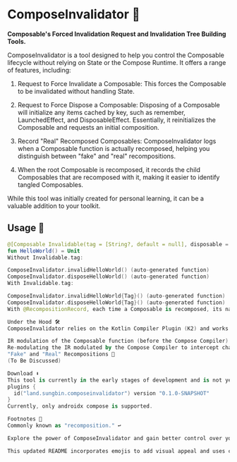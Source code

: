 # ComposeInvalidator 🚀

**Composable's Forced Invalidation Request and Invalidation Tree Building Tools.**

ComposeInvalidator is a tool designed to help you control the Composable lifecycle without relying on State or the Compose Runtime. It offers a range of features, including:

1. Request to Force Invalidate a Composable: This forces the Composable to be invalidated without handling State.

2. Request to Force Dispose a Composable: Disposing of a Composable will initialize any items cached by key, such as remember, LaunchedEffect, and DisposableEffect. Essentially, it reinitializes the Composable and requests an initial composition.

3. Record "Real" Recomposed Composables: ComposeInvalidator logs when a Composable function is actually recomposed, helping you distinguish between "fake" and "real" recompositions.

4. When the root Composable is recomposed, it records the child Composables that are recomposed with it, making it easier to identify tangled Composables.

While this tool was initially created for personal learning, it can be a valuable addition to your toolkit.

## Usage 🧰

```kotlin
@[Composable Invalidable(tag = [String?, default = null], disposable = [Boolean, default = true]) RecompositionRecord(child = [Boolean, default = true])]
fun HelloWorld() = Unit
Without Invalidable.tag:

ComposeInvalidator.invalidHelloWorld() (auto-generated function)
ComposeInvalidator.disposeHelloWorld() (auto-generated function)
With Invalidable.tag:

ComposeInvalidator.invalidHelloWorld{Tag}() (auto-generated function)
ComposeInvalidator.disposeHelloWorld{Tag}() (auto-generated function)
With @RecompositionRecord, each time a Composable is recomposed, its name is printed.

Under the Hood 🛠️
ComposeInvalidator relies on the Kotlin Compiler Plugin (K2) and works in two main steps:

IR modulation of the Composable function (before the Compose Compiler).
Re-modulating the IR modulated by the Compose Compiler to intercept changes and make them compatible with this tool.
"Fake" and "Real" Recompositions 🔄
(To Be Discussed)

Download ⬇️
This tool is currently in the early stages of development and is not yet officially released.
plugins {
  id("land.sungbin.composeinvalidator") version "0.1.0-SNAPSHOT"
}
Currently, only androidx compose is supported.

Footnotes 📝
Commonly known as "recomposition." ↩

Explore the power of ComposeInvalidator and gain better control over your Composables! 🎉

This updated README incorporates emojis to add visual appeal and uses concise language to make the information more accessible and engaging for readers.

